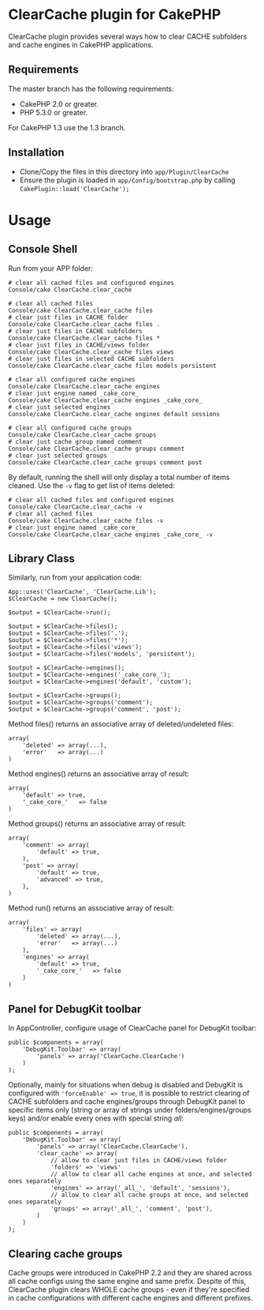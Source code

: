 # ClearCache plugin for CakePHP

ClearCache plugin provides several ways how to clear CACHE subfolders and
cache engines in CakePHP applications.

## Requirements

The master branch has the following requirements:

* CakePHP 2.0 or greater.
* PHP 5.3.0 or greater.

For CakePHP 1.3 use the 1.3 branch.

## Installation

* Clone/Copy the files in this directory into `app/Plugin/ClearCache`
* Ensure the plugin is loaded in `app/Config/bootstrap.php` by calling `CakePlugin::load('ClearCache');`

# Usage

## Console Shell

Run from your APP folder:

	# clear all cached files and configured engines
	Console/cake ClearCache.clear_cache

	# clear all cached files
	Console/cake ClearCache.clear_cache files
	# clear just files in CACHE folder
	Console/cake ClearCache.clear_cache files .
	# clear just files in CACHE subfolders
	Console/cake ClearCache.clear_cache files *
	# clear just files in CACHE/views folder
	Console/cake ClearCache.clear_cache files views
	# clear just files in selected CACHE subfolders
	Console/cake ClearCache.clear_cache files models persistent

	# clear all configured cache engines
	Console/cake ClearCache.clear_cache engines
	# clear just engine named _cake_core_
	Console/cake ClearCache.clear_cache engines _cake_core_
	# clear just selected engines
	Console/cake ClearCache.clear_cache engines default sessions

	# clear all configured cache groups
	Console/cake ClearCache.clear_cache groups
	# clear just cache group named comment
	Console/cake ClearCache.clear_cache groups comment
	# clear just selected groups
	Console/cake ClearCache.clear_cache groups comment post

By default, running the shell will only display a total number of items cleaned.
Use the `-v` flag to get list of items deleted:

	# clear all cached files and configured engines
	Console/cake ClearCache.clear_cache -v
	# clear all cached files
	Console/cake ClearCache.clear_cache files -v
	# clear just engine named _cake_core_
	Console/cake ClearCache.clear_cache engines _cake_core_ -v

## Library Class

Similarly, run from your application code:

	App::uses('ClearCache', 'ClearCache.Lib');
	$ClearCache = new ClearCache();

	$output = $ClearCache->run();

	$output = $ClearCache->files();
	$output = $ClearCache->files('.');
	$output = $ClearCache->files('*');
	$output = $ClearCache->files('views');
	$output = $ClearCache->files('models', 'persistent');

	$output = $ClearCache->engines();
	$output = $ClearCache->engines('_cake_core_');
	$output = $ClearCache->engines('default', 'custom');

	$output = $ClearCache->groups();
	$output = $ClearCache->groups('comment');
	$output = $ClearCache->groups('comment', 'post');

Method files() returns an associative array of deleted/undeleted files:

	array(
		'deleted' => array(...),
		'error'   => array(...)
	)

Method engines() returns an associative array of result:

	array(
		'default' => true,
		'_cake_core_'   => false
	)

Method groups() returns an associative array of result:

	array(
		'comment' => array(
			'default' => true,
		),
		'post' => array(
			'default' => true,
			'advanced' => true,
		),
	)

Method run() returns an associative array of result:

	array(
		'files' => array(
			'deleted' => array(...),
			'error'   => array(...)
		),
		'engines' => array(
			'default' => true,
			'_cake_core_'   => false
		)
	)

## Panel for DebugKit toolbar

In AppController, configure usage of ClearCache panel for DebugKit toolbar:

	public $components = array(
		'DebugKit.Toolbar' => array(
			'panels' => array('ClearCache.ClearCache')
		)
	);

Optionally, mainly for situations when debug is disabled and DebugKit is configured
with `'forceEnable' => true`, it is possible to restrict clearing of CACHE subfolders
and cache engines/groups through DebugKit panel to specific items only (string or
array of strings under folders/engines/groups keys) and/or enable every ones with
special string _all_:

	public $components = array(
		'DebugKit.Toolbar' => array(
			'panels' => array('ClearCache.ClearCache'),
			'clear_cache' => array(
				// allow to clear just files in CACHE/views folder
				'folders' => 'views'
				// allow to clear all cache engines at once, and selected ones separately
				'engines' => array('_all_', 'default', 'sessions'),
				// allow to clear all cache groups at once, and selected ones separately
				'groups' => array('_all_', 'comment', 'post'),
			)
		)
	);

## Clearing cache groups

Cache groups were introduced in CakePHP 2.2 and they are shared across all cache
configs using the same engine and same prefix. Despite of this, ClearCache plugin
clears WHOLE cache groups - even if they're specified in cache configurations with different
cache engines and different prefixes.
